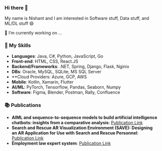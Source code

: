 ### Hi there 👋

My name is Nishant and I am interested in Software stuff, Data stuff, and ML/DL stuff 😄

🔭 I’m currently working on ...

### 🌱 My Skills

* **Languages**: Java, C#, Python, JavaScript, Go
* **Front-end**: HTML, CSS, React.JS
* **Backend/Frameworks**: .NET, Spring, Django, Flask, Nginix
* **DBs**: Oracle, MySQL, SQLite, MS SQL Server
* **Cloud Providers: Azure, GCP, AWS
* **Mobile**: Kotlin, Xamarin, Flutter
* **AI/ML**: PyTorch, Tensorflow, Pandas, Seaborn, Numpy
* **Software**: Figma, Blender, Postman, Rally, Confluence

### 📚 Publications

* **AIML and sequence-to-sequence models to build artificial intelligence chatbots: insights from a comparative analysis**: [Publication Link](https://link.springer.com/chapter/10.1007/978-3-030-18240-3_30)
* **Search and Rescue AR Visualization Environment (SAVE): Designing an AR Application for Use with Search and Rescue Personnel**: [Publication Link](https://ieeexplore.ieee.org/abstract/document/9757548)
* **Employment law expert system**: [Publication Link](https://ieeexplore.ieee.org/abstract/document/8601271)

<!--


**nishkt/nishkt** is a ✨ _special_ ✨ repository because its `README.md` (this file) appears on your GitHub profile.

Here are some ideas to get you started:

- 🔭 I’m currently working on ...
- 🌱 I’m currently learning ...
- 👯 I’m looking to collaborate on ...
- 🤔 I’m looking for help with ...
- 💬 Ask me about ...
- 📫 How to reach me: ...
- 😄 Pronouns: ...
- ⚡ Fun fact: ...
-->
